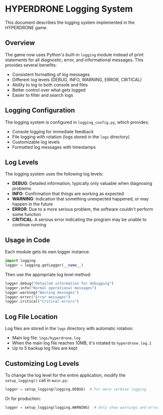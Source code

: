 # HYPERDRONE Logging System

This document describes the logging system implemented in the HYPERDRONE game.

## Overview

The game now uses Python's built-in `logging` module instead of print statements for all diagnostic, error, and informational messages. This provides several benefits:

- Consistent formatting of log messages
- Different log levels (DEBUG, INFO, WARNING, ERROR, CRITICAL)
- Ability to log to both console and files
- Better control over what gets logged
- Easier to filter and search logs

## Logging Configuration

The logging system is configured in `logging_config.py`, which provides:

- Console logging for immediate feedback
- File logging with rotation (logs stored in the `logs` directory)
- Customizable log levels
- Formatted log messages with timestamps

## Log Levels

The logging system uses the following log levels:

- **DEBUG**: Detailed information, typically only valuable when diagnosing problems
- **INFO**: Confirmation that things are working as expected
- **WARNING**: Indication that something unexpected happened, or may happen in the future
- **ERROR**: Due to a more serious problem, the software couldn't perform some function
- **CRITICAL**: A serious error indicating the program may be unable to continue running

## Usage in Code

Each module gets its own logger instance:

```python
import logging
logger = logging.getLogger(__name__)
```

Then use the appropriate log level method:

```python
logger.debug("Detailed information for debugging")
logger.info("Normal operational messages")
logger.warning("Warning messages")
logger.error("Error messages")
logger.critical("Critical errors")
```

## Log File Location

Log files are stored in the `logs` directory with automatic rotation:
- Main log file: `logs/hyperdrone.log`
- When the main log file reaches 10MB, it's rotated to `hyperdrone.log.1`
- Up to 5 backup log files are kept

## Customizing Log Levels

To change the log level for the entire application, modify the `setup_logging()` call in `main.py`:

```python
logger = setup_logging(logging.DEBUG)  # For more verbose logging
```

Or for production:

```python
logger = setup_logging(logging.WARNING)  # Only show warnings and errors
```